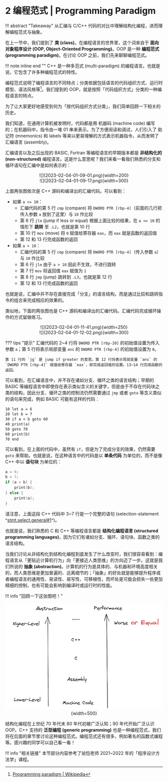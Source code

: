 # 2 编程范式 | Programming Paradigm

!!! abstract "Takeaway"
    从汇编与 C/C++ 代码的对比中理解结构化编程，进而理解编程范式与抽象。

在上一节中，我们提到了 **类 (class)**。在编程语言的世界里，这个词来自于 **面向对象程序设计 (OOP, Object-Oriented Programming)**。OOP 是一种 **编程范式 (programming paradigm)**。在讨论 OOP 之前，我们先来聊聊编程范式。

!!! note inline end ""
    C++ 是一种多范式 (multi-paradigm) 的编程语言。也就是说，它包含了许多种编程范式的特性。

编程范式说明了编程语言的不同特点；分类依据包括语言的代码组织方式、运行时模型、语法风格等[^1]。我们提到的 OOP，就是按照「代码组织方式」分类的一种编程语言的特点。

[^1]: [Programming paradigm | Wikipedia](https://en.wikipedia.org/wiki/Programming_paradigm)

为了让大家更好地感受到何为「按代码组织方式分类」，我们简单回顾一下相关的历史。

我们知道，在通用计算机被发明时，代码都是用 机器码 (machine code) 编写的；在机器码中，指令由一堆 01 串来表示。为了方便阅读和调试，人们引入了 助记符 (mnemonics) 和 labels 等来以更易理解的方式表示机器指令，从而发明了 汇编语言 (assembly)。

汇编语言以及之后出现的 BASIC, Fortran 等编程语言的早期版本都是 **非结构化的 (non-structured)** 编程语言。这是什么意思呢？我们来看一看我们熟悉的分支和循环语句在汇编中是如何表示的：

<center>![](2023-02-04-01-09-01.png){width=200}</center>
<center>![](2023-02-04-01-09-17.png){width=300}</center>

上面两张图依次是 C++ 源码和编译出的汇编代码。可以看到：

- 如果 `a <= 10`：
    - 汇编代码的第 5 行 `cmp` (compare) 将 `DWORD PTR [rbp-4]`（前面的几行把传入参数 `a` 放到了这里）与 `10` 作比较
    - 第 6 行 `jle` (jump if less or equal) 根据上面比较的结果，在 `a <= 10` 的情形下 **跳转** 至 `.L2`，也就是第 10 行
    - 第 10 行 `mov` (move) 将 `0` 赋值给寄存器 `eax`，而 `eax` 就是函数的返回值
    - 第 12 和 13 行完成函数的返回
- 如果 `a > 10`：
    - 汇编代码的第 5 行 `cmp` (compare) 将 `DWORD PTR [rbp-4]`（传入参数 `a`）与 `10` 作比较
    - 第 6 行 `jle` 由于 `a > 10` 因此不生效，不进行跳转
    - 第 7 行 `mov` 将返回值 `eax` 赋值为 `1`
    - 第 8 行 `jmp` (jump) 跳转到 `.L3`，也就是第 12 行
    - 第 12 和 13 行完成函数的返回

也就是说，汇编中并不存在直接完成「分支」的语言结构，而是通过比较和跳转指令的组合来完成相应的效果的。

类似地，下面的两张图也是 C++ 源码和编译出的汇编代码。汇编代码完成循环操作的方式留做练习。

<center>![](2023-02-04-01-11-41.png){width=250}</center>
<center>![](2023-02-04-01-12-02.png){width=300}</center>

??? tips "提示"
    汇编代码的 2~4 行将 `DWORD PTR [rbp-20]` 的初始值设置为传入参数 `a`；第 5 行将表示局部变量 `ans` 的 `DWORD PTR [rbp-4]` 的初始值设置为 `0`。

    第 11 行的 `jg` 是 jump if greater 的意思。第 12 行将表示局部变量 `ans` 的 `DWORD PTR [rbp-4]` 赋值给寄存器 `eax`，即完成返回值的设置。13~14 行完成函数的返回。

可以看到，在汇编语言中，并不存在诸如分支、循环之类的语言结构；早期的 BASIC 等编程语言中即使存在表示类似含义的关键字，但是由于不存在代码块之类的结构，因此分支、循环之类的控制流仍然需要通过 `jmp` 或者 `goto` 等含义类似的语句来完成，例如 BASIC 可能有这样的代码：

```basic
10 let a = 6
20 let b = 7
30 if a < b goto 60
40 print(a)
50 goto 70
60 print(b)
70 end
```

可以看到，在上面的代码中，虽然有 `if`，但是为了完成分支的效果，仍然需要 `goto` 来帮助。也就是说，在这种语言中的代码是以 **单条代码** 为单位的，而不是像 C++ 中以 **语句块** 为单位的：

```c++ linenums="1"
a = 6;
b = 7;
if (a < b) {
    print(b);
} else {
    print(a);
}
```

请注意，上面这段 C++ 代码中 3~7 行是一个完整的语句 (selection-statement ^[stmt.select.general#1](https://timsong-cpp.github.io/cppwp/n4868/stmt.select.general#1)^)。

也就是说，我们熟悉的 C 和 C++ 等编程语言都是 **结构化编程语言 (structured programming languages)**，因为它们有诸如分支、循环、语句块、函数之类的语言结构。

当我们讨论从非结构化到结构化编程到底发生了什么改变时，我们很容易看到：编程语言从「更贴近计算机行为」向「更接近人类思维」的方向迈了一步。这就是我们所说的 **抽象 (abstraction)**。计算机的行为是具体的、与机器和环境高度相关的，而人类思维是更加普遍的、远离细节的；「抽象」的好处就是能够提升程序或者编程语言的通用性、易读性、易写性、可移植性，而坏处是可能会损失一些更加精细的控制，也有可能会影响到编译时或运行时的性能。

!!! info "回顾一下这张图吧！"
    <center>![](2023-01-31-23-59-28.png){width=500}</center>

结构化编程在上世纪 70 年代末 80 年代初被广泛认知；90 年代开始广泛认识 OOP。C++ 支持的 **泛型编程 (generic programming)** 也是一种编程范式，我们将在后面的章节里讨论这种编程范式。编程范式还有很多，例如著名的函数式编程等。感兴趣的同学可以自己看一看！

!!! info "相关链接"
    本节部分内容参考了翁恺老师 2021~2022 年的「程序设计方法学」课程。